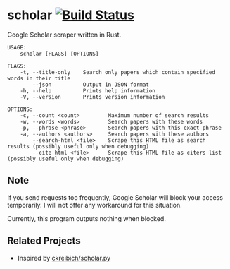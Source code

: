 # scholar [![Build Status](https://travis-ci.org/ordovicia/scholar.svg?branch=master)](https://travis-ci.org/ordovicia/scholar)

Google Scholar scraper written in Rust.

```
USAGE:
    scholar [FLAGS] [OPTIONS]

FLAGS:
    -t, --title-only    Search only papers which contain specified words in their title
        --json          Output in JSON format
    -h, --help          Prints help information
    -V, --version       Prints version information

OPTIONS:
    -c, --count <count>         Maximum number of search results
    -w, --words <words>         Search papers with these words
    -p, --phrase <phrase>       Search papers with this exact phrase
    -a, --authors <authors>     Search papers with these authors
        --search-html <file>    Scrape this HTML file as search results (possibly useful only when debugging)
        --cite-html <file>      Scrape this HTML file as citers list (possibly useful only when debugging)
```

## Note

If you send requests too frequently, Google Scholar will block your access temporarily.
I will not offer any workaround for this situation.

Currently, this program outputs nothing when blocked.

## Related Projects

* Inspired by [ckreibich/scholar.py](https://github.com/ckreibich/scholar.py)
